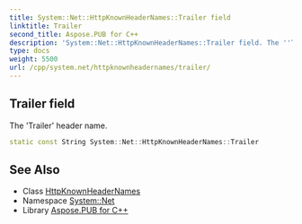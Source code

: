 ```yaml
---
title: System::Net::HttpKnownHeaderNames::Trailer field
linktitle: Trailer
second_title: Aspose.PUB for C++
description: 'System::Net::HttpKnownHeaderNames::Trailer field. The ''Trailer'' header name in C++.'
type: docs
weight: 5500
url: /cpp/system.net/httpknownheadernames/trailer/
---
```

## Trailer field


The 'Trailer' header name.

```cpp
static const String System::Net::HttpKnownHeaderNames::Trailer
```

## See Also

* Class [HttpKnownHeaderNames](../)
* Namespace [System::Net](../../)
* Library [Aspose.PUB for C++](../../../)
